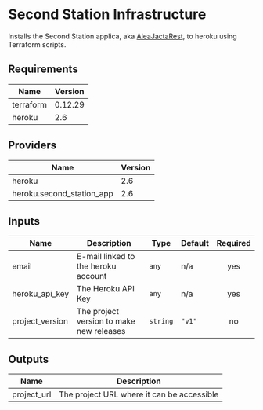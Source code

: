 # Second Station Infrastructure

Installs the Second Station applica, aka [AleaJactaRest](https://github.com/ortolanph/aleajactarest), to heroku using Terraform scripts.

## Requirements

| Name | Version |
|------|---------|
| terraform | 0.12.29 |
| heroku | 2.6 |

## Providers

| Name | Version |
|------|---------|
| heroku | 2.6 |
| heroku.second\_station\_app | 2.6 |

## Inputs

| Name | Description | Type | Default | Required |
|------|-------------|------|---------|:--------:|
| email | E-mail linked to the heroku account | `any` | n/a | yes |
| heroku\_api\_key | The Heroku API Key | `any` | n/a | yes |
| project\_version | The project version to make new releases | `string` | `"v1"` | no |

## Outputs

| Name | Description |
|------|-------------|
| project\_url | The project URL where it can be accessible |

